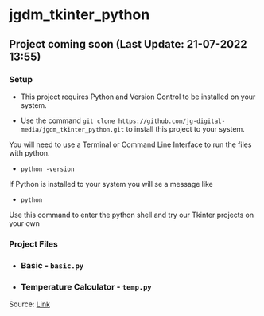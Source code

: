 # jgdm_tkinter_python

## Project coming soon (**Last Update:** 21-07-2022 13:55)

### Setup

+ This project requires Python and Version Control to be installed on your system.

+ Use the command `git clone https://github.com/jg-digital-media/jgdm_tkinter_python.git` to install this project to your system.

You will need to use a Terminal or Command Line Interface to run the files with python.

+ `python -version`

If Python is installed to your system you will se a message like 

+ `python`

Use this command to enter the python shell and try our Tkinter projects on your own


### Project Files

  + ### Basic - ```basic.py```

  + ### Temperature Calculator - ```temp.py```

Source: [Link](https://realpython.com/python-gui-tkinter/)

